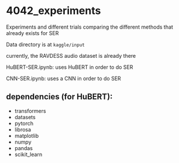 # 4042_experiments

Experiments and different trials comparing the different methods that already exists for SER

Data directory is at `kaggle/input`

currently, the RAVDESS audio dataset is already there

HuBERT-SER.ipynb: uses HuBERT in order to do SER

CNN-SER.ipynb: uses a CNN in order to do SER

## dependencies (for HuBERT):
- transformers
- datasets
- pytorch
- librosa
- matplotlib
- numpy
- pandas
- scikit_learn
